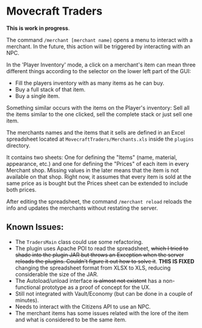 # Movecraft Traders

**This is work in progress**.

The command `/merchant [merchant name]` opens a menu to interact with a merchant. In the future, this action will be triggered by interacting with an NPC.

In the 'Player Inventory' mode, a click on a merchant's item can mean three different things according to the selector on the lower left part of the GUI:

- Fill the players inventory with as many items as he can buy.
- Buy a full stack of that item.
- Buy a single item.

Something similar occurs with the items on the Player's inventory: Sell all the items similar to the one clicked, sell the complete stack or just sell one item.

The merchants names and the items that it sells are defined in an Excel spreadsheet located at `MovecraftTraders/Merchants.xls` inside the `plugins` directory.

It contains two sheets: One for defining the "Items" (name, material, appearance, etc.) and one for defining the "Prices" of each item in every Merchant shop. Missing values in the later means that the item is not available on that shop. Right now, it assumes that every item is sold at the same price as is bought but the Prices sheet can be extended to include both prices.  



After editing the spreadsheet, the command `/merchant reload` reloads the info and updates the merchants without restating the server.

## Known Issues:

- The `TradersMain` class could use some refactoring.
- The plugin uses Apache POI to read the spreadsheet, ~~which I tried to shade into the plugin JAR but throws an Exception when the server reloads the plugins. Couldn't figure it out how to solve it~~. **THIS IS FIXED** changing the spreadsheet format from XLSX to XLS, reducing considerable the size of the JAR.
- The Autoload/unload interface ~~is almost not existent~~ has a non-functional prototype as a proof of concept for the UX.
- Still not integrated with Vault/Economy (but can be done in a couple of minutes).
- Needs to interact with the Citizens API to use an NPC.
- The merchant items has some issues related with the lore of the item and what is considered to be the same item. 